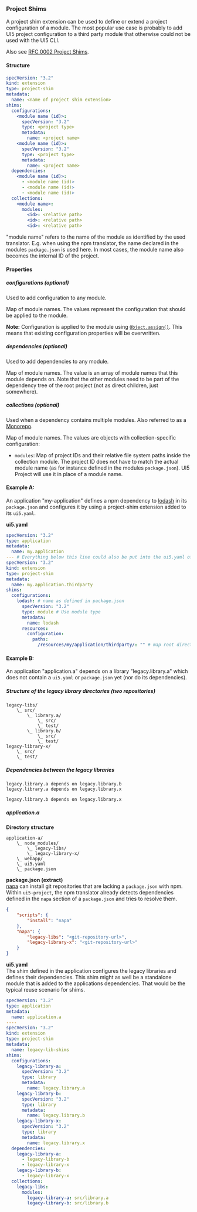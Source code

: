 ### Project Shims
A project shim extension can be used to define or extend a project configuration of a module. The most popular use case is probably to add UI5 project configuration to a third party module that otherwise could not be used with the UI5 CLI.

Also see [RFC 0002 Project Shims](https://github.com/SAP/ui5-tooling/blob/main/rfcs/0002-project-shims.md).

#### Structure
```yaml
specVersion: "3.2"
kind: extension
type: project-shim
metadata:
  name: <name of project shim extension>
shims:
  configurations:
    <module name (id)>:
      specVersion: "3.2"
      type: <project type>
      metadata:
        name: <project name>
    <module name (id)>:
      specVersion: "3.2"
      type: <project type>
      metadata:
        name: <project name>
  dependencies:
    <module name (id)>:
      - <module name (id)>
      - <module name (id)>
      - <module name (id)>
  collections:
    <module name>:
      modules:
        <id>: <relative path>
        <id>: <relative path>
        <id>: <relative path>
```

"module name" refers to the name of the module as identified by the used translator. E.g. when using the npm translator, the name declared in the modules `package.json` is used here. In most cases, the module name also becomes the internal ID of the project.

#### Properties
##### configurations (optional)
Used to add configuration to any module.

Map of module names. The values represent the configuration that should be applied to the module.

**Note:** Configuration is applied to the module using [`Object.assign()`](https://developer.mozilla.org/en-US/docs/Web/JavaScript/Reference/Global_Objects/Object/assign). This means that existing configuration properties will be overwritten.

##### dependencies (optional)
Used to add dependencies to any module.

Map of module names. The value is an array of module names that this module depends on. Note that the other modules need to be part of the dependency tree of the root project (not as direct children, just somewhere).

##### collections (optional)
Used when a dependency contains multiple modules. Also referred to as a [Monorepo](https://en.wikipedia.org/wiki/Monorepo).

Map of module names. The values are objects with collection-specific configuration:
- `modules`: Map of project IDs and their relative file system paths inside the collection module. The project ID does not have to match the actual module name (as for instance defined in the modules `package.json`). UI5 Project will use it in place of a module name.

#### Example A:
An application "my-application" defines a npm dependency to [lodash](https://lodash.com/) in its `package.json` and configures it by using a project-shim extension added to its `ui5.yaml`.

**ui5.yaml**
```yaml
specVersion: "3.2"
type: application
metadata:
  name: my.application
--- # Everything below this line could also be put into the ui5.yaml of a standalone extension module
specVersion: "3.2"
kind: extension
type: project-shim
metadata:
  name: my.application.thirdparty
shims:
  configurations:
    lodash: # name as defined in package.json
      specVersion: "3.2"
      type: module # Use module type
      metadata:
        name: lodash
      resources:
        configuration:
          paths:
            /resources/my/application/thirdparty/: "" # map root directory of lodash module
```

#### Example B:
An application "application.a" depends on a library "legacy.library.a" which does not contain a `ui5.yaml` or `package.json` yet (nor do its dependencies).

##### Structure of the legacy library directories (two repositories)
```
legacy-libs/
    \_ src/
        \_ library.a/
            \_ src/
            \_ test/
        \_ library.b/
            \_ src/
            \_ test/
legacy-library-x/
    \_ src/
    \_ test/
```

##### Dependencies between the legacy libraries
```
legacy.library.a depends on legacy.library.b
legacy.library.a depends on legacy.library.x

legacy.library.b depends on legacy.library.x
```

##### application.a
**Directory structure**
```
application-a/
    \_ node_modules/
        \_ legacy-libs/
        \_ legacy-library-x/
    \_ webapp/
    \_ ui5.yaml
    \_ package.json
```

**package.json (extract)**  
[napa](https://github.com/shama/napa) can install git repositories that are lacking a `package.json` with npm. Within `ui5-project`, the npm translator already detects dependencies defined in the `napa` section of a `package.json` and tries to resolve them.

```json
{
    "scripts": {
        "install": "napa"
    },
    "napa": {
        "legacy-libs": "<git-repository-url>",
        "legacy-library-x": "<git-repository-url>"
    }
}

```

**ui5.yaml**  
The shim defined in the application configures the legacy libraries and defines their dependencies. This shim might as well be a standalone module that is added to the applications dependencies. That would be the typical reuse scenario for shims.

```yaml
specVersion: "3.2"
type: application
metadata:
  name: application.a
----
specVersion: "3.2"
kind: extension
type: project-shim
metadata:
  name: legacy-lib-shims
shims:
  configurations:
    legacy-library-a:
      specVersion: "3.2"
      type: library
      metadata:
        name: legacy.library.a
    legacy-library-b:
      specVersion: "3.2"
      type: library
      metadata:
        name: legacy.library.b
    legacy-library-x:
      specVersion: "3.2"
      type: library
      metadata:
        name: legacy.library.x
  dependencies:
    legacy-library-a:
      - legacy-library-b
      - legacy-library-x
    legacy-library-b:
      - legacy-library-x
  collections:
    legacy-libs:
      modules:
        legacy-library-a: src/library.a
        legacy-library-b: src/library.b
```
